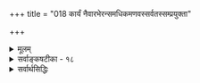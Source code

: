+++
title = "018 कार्यं नैवारभेरन्समधिकमणवस्सर्वतस्सम्प्रयुक्ता"

+++
<details><summary>मूलम्</summary>

कार्यं नैवारभेरन्समधिकमणवस्सर्वतस्संप्रयुक्ता दिक्संयोगैकदेश्यान्न घटत इह ते दिक्कृतोऽप्यंशभेदः ।  
बुद्धेस्त्वंशानपेक्षा स्फुरति विषयिता विश्रमस्त्वस्तु दृष्टे नो चेदारम्भकांशप्रभृतिषु नियता दुर्निवाराः प्रसङ्गाः ॥ १८ ॥
</details>

<details><summary>सर्वाङ्कषटीका - १८</summary>

एवं सिद्धान्त-संमतः सृष्टि-क्रमः परिणाम-वाद-रूपः प्रतिपादितः ।  
अयम् एव च सत्-कार्य-वादः ।  
अथ स्व-पक्ष-प्रतिष्ठापनाय कार्य-कारण-भाव-स्थलीय-वादान् परीक्षयिष्यन्  
प्रथमं साक्षाद् एतत्-प्रतिकोटि-भूतम् अ-सत्-कार्य-वादं आरम्भ-वादापर-पर्यायं वैशेषिक-संमतं विमृशति -  
कार्यमित्यादिना ।  

**कार्य-कारण-भावः**

कार्य-कारण-भाव-विषये आरम्भवादः, परिणामवादः, सङ्घातवादः, विवर्तवादश्चेति वादचतुष्टयं प्रसिद्धम् ।  

प्रथमो वैशेषिकानाम्,  

द्वितीयः सांख्यानाम्, सिद्धान्तिनाञ्च,  

तृतीयः बौद्धैकदेशिनां जगत्सत्यत्ववादिनां वैभाषिकानाम्,  

चतुर्थः जगन्मिथ्यात्व-वादिनां,  
बौद्धैकदेशिनां विज्ञानाद्वैतवादिनाम्, शून्याद्वैतवादिनां माध्यमिकानाम्,  
शब्दाद्वैतवादिनाम् वैयाकरणैकदेशिनां,  वेदान्त्येकदेशिनां ब्रह्माद्वैतवादिनाञ्च । 

**आरम्भवादः॥**

आरंभवाद एवासत्कार्यवाद  
इति कैश्चिन्नवनैरुच्यते ।  
कार्यं पूर्वम् असद् एव ।  
पूर्वमेव कार्यस्य सत्त्वे कारक-व्यापाराणां वैय्यर्थ्यम्, अनुभव-विरोधश् च ।  

[[39]]



'घटं कर्तुमारभते' इति व्यवहारात्  
अस्य ‘आरंभवादः' इति व्यवहारः । 

**असत्कार्यवादः**

निरुपाधिकासत्कार्य-वादिनस् तु  
शून्य-वादिनो माध्यमिका एव ।  
वैशेषिकनये 'असतः' इति षष्ठी ।  
कार्यस्य पूर्वम् असत्त्वमात्रं विवक्षितम्,  
न तु सर्वथाऽसत्त्वम् ।  
माध्यमिकनये तु पञ्चमी ।  
कारणस्य मिथ्यात्वं तत्संमतम् ।  
एतद्-दृष्ट्या असतः कारणात् कार्यम् उत्पद्यते,  
यतोऽसतः उत्पद्यते कार्यम्,  
अत एव कार्यम् अप्य् असत् ।  

तथा च 

> कार्यकारणभाव एव  
दुर्निरूपत्वान् नास्ति 

इति अयम् असत्कार्यवादो माध्यमिकानाम् ।  
अत एवैषां 'शून्यवादिनः' इतिव्यवहारः । 


वैशेषिकसंमतस् त्व् असत्कार्यवादः- 

असतः कार्यस्योत्पत्तिरिति तावन्मात्रमर्थः ।  
असत्त्वमपि न सर्वथाऽसत्त्वरूपं निरुपाधिकासत्त्वम्,  
किन्तु तत्कार्यस्य तत्-कारक-व्यापारात् पूर्वम् असत्त्व-रूपम् ।  उत्पत्त्यनन्तरं तु सद् एव घटादि कार्यम् ।+++(5)+++  

**परिणामवादः**

परिणामवादः सांख्यानाम् ।  
एतेषां निरुपाधिक-सत्-कार्य-वादः  
माध्यमिक-संमत-शून्यवादस्य निरुपाधिकासत्कार्य-वादस्य साक्षात् प्रतिकोटिभूतः।  

अत एवाचार्यैः  
वियद्-अधिकरणारंभ अयं पक्ष :  

'सर्वं सांख्यास्तु नित्यम्' (अ.सा. 220 ) इत्यनूदितः । 

सिद्धान्तेऽपि यद्यपि सत्कार्यवाद एव,  
अथाप्यस्ति किञ्चिद्वैलक्षण्यम् इति अग्रे (श्लो. 24) स्पष्टीभविष्यति ।  

कारणमात्रं न सत्,  
घटादिकार्यमपि पूर्वमेव सत्,  
कारक-व्यापारैर् अभिव्यज्यते इति सांख्याः ।+++(5)+++  
अग्रे (श्लो. 24 ) अयं वादो विचार्यते ।  

**सङ्घातवादः**

सङ्घातवादो नाम,  
अवयवानां सङ्घातः **समुदायः** = समूह एवावयवी, न त्व् अतिरिक्तः।  

सिद्धान्ते ऽवयवातिरिक्तावयविनो निराकरणेऽपि  
न सङ्घातवादो विवक्षितः,  
किन्तु परिणामवादः ।  

धान्य-राशि-प्रभृतिषु सङ्घात-वाद एव  
वैशेषिकाणाम् अपि ।  

घट-पटादौ तु न संङ्घात-वादः,  
किन्तु आरंभ-वादः,  
अवयवी अवयवातिरिक्त एव ।  

अयम् एव वादोऽत्र विमृश्यते । 

**विवर्तवादः**

विवर्तवादिषु शून्यविवर्तवादिनां माध्यमिकानां पक्षो  
ऽनुपदं प्रदर्शितः ।  
उपर्यपि ( श्लो. 32, बु.स. 18, अद्रव्यस. 132 ) विमृश्यते ।  

विज्ञानम् एकं सत्यम्,  
क्षणिकं च ।  
तस्यैव विवर्तः प्रपञ्चस् सर्वोऽपि ।  
अत एव विज्ञानातिरिक्तं सर्वं मिथ्यैवेति  
विज्ञान-विवर्तवादस्य विवरणं (बु.स. 20) भविष्यति ।  

शब्द-विवर्तवादः भर्तृहरेः ।  
अयमपि अग्रे (बु. स. 34) विचार्यते । 

ब्रह्मविवर्तवादः शाङ्कराणाम् ।  
अयम् अपि पक्षः अग्रे ( ना. स. 33) विव्रियते । 

एवञ् चात्र वैशेषिक-संमतः आरंभवादः विमृश्यते ।  
अत एवात्र 'आरभेरन् ' पदप्रयोगः ।  

मृदः पिण्डत्वावस्था-निवृत्ति-पूर्वक--घटत्वावस्था-प्राप्तिर् एव  
घटस्योत्पत्तिर्  
इत्य् अयं परिणामवादः । 

अवयव-द्वय-संयोग-वशाद् अतिरिक्तः अवयवी घटादिः  
पूर्वं असन्  
नूतनतया उत्पद्यते इति आरंभवादः ।  

> कार्यं यदि आकाशवत् सत्,  
तर्हि कस्योत्पत्तिः?  
यद्य् असत्, तर्हि शश-शृङ्गादिवद् असतः कथम् उत्पत्तिः ?  
तर्हि शशशृङ्गमपि कदाचिद् उत्पद्येत 

इति  
बौद्धैर् दूषिते,  

> असद् एव कार्यम् उत्पद्यते ।  
शशशृङ्गादिकं तु नासत्,  
किन्तु अलीकम् ।  
न तत्तौल्यं घटादेः,  
दृश्यमानत्वात् 

इति वैशेषिकानामाशयः । 

तदेतदत्र दूष्यते - कार्यमित्यादिना । 

**सर्वतः** = सर्वदेशावच्छेदेन **संप्रयुक्ताः** = **संयुक्ताः** = परमाणवः **अधिकं** = अतिरिक्तम् अधिकपरिमाणविशिष्टं कार्यं नैव **आरभेरन्** = कदापि नोत्पादयेयुः ॥ 

अयं भावः - प्रलयकाले निश्चलेषु सत्सु परमाणुषु, जीवादृष्टसहकृतेश्वरसिसृक्षावशात् परमाणुषु क्रिया जायते । ततः प्रथमं परमाणुद्वयसंयोगात् द्व्यणुकमुत्पद्यते ।  
त्रिभिर्द्वयणुकैः त्र्यणुकमुत्पद्यते ।  
एवम् अनेकानां त्र्य्-अणुकानां परस्परसंयोगात् महती पृथिवी जायते ।  

[[40]]


एवमेव जलतेजोवायवोऽपि भवन्ति इति तेषां सृष्टिप्रक्रिया । 

अत्र दोषमाह - परमाणुद्वयसंयोगः कथं भवतीति वक्तव्यम् ? परमाण्वोः जायमानः संयोगः तयोः कार्त्स्न्येन जायते, उत एकदेशावच्छेदेन? कार्त्स्न्येन यदि संयोगः, तदा द्व्यणुके परिमाणाधिक्यं न स्यात् । परिमाणे आधिक्यं नाम, तेन द्रव्येणाधिकदेशाक्रमणम् ।  
अल्पो हि घटः महाघटापेक्षया अल्पम् आकाश (दिग्) देशं व्याप्य वर्तते; महाघटस्तु अल्पघटापेक्षया अधिकं देशं व्याप्य वर्तते । एवं केवलेन कपालेन यावानाकाशदेशः आक्रम्यते, तदपेक्षया अधिको देशः घटेन आक्रम्यते । अतः कपालापेक्षया घटः महान् भवति । एवञ्च प्रकृते परमाणुद्वयस्य परस्परसंयोगे 

एकपरमाण्वपेक्षया द्व्यणुकस्याधिकं **परिमाणं** =अधिकदेशाक्रमणं भवेत् । तच्च परमाण्वोः एकपार्श्वसंयोग एव भवेत् । अत एव द्व्यणुकं 'दीर्घ' पदेनाभिधीयते ।  
यदि परमाण्वोः पार्श्वसंयोगो नास्ति, तर्हि सर्वांशेन संयोगो वाच्यः । तदा हि परमाण्वपेक्षया द्व्यणुकम् अधिकपरिमाणवन्न स्यात्, परमाणुद्वयेनापि एकस्यैव देशस्याक्रमणात् । अस्तु तर्हि एकस्मिन् परमाणौ एकदेशावच्छेदेनैव परमाणुद्वयसंयोग इति द्वितीयः कल्पः, स्पर्शवतोः द्रव्ययोः सप्रतिघत्वनियमेन घटाकाशयोरिव कात्सर्येन संयोगासंभवात् इति चेत्, तर्हि निरवयवे एकदेशः, देशः इति विभागासंभवात् परमाणोः सावयवत्वप्रसङ्गः । तत्रेष्टापत्तावपसिद्धान्तः, अनवस्था च ॥ 



अन्य- 

> ननु निरवयवयोर् अपि परमाण्वोः  
प्राच्यादिदिग्विभागस्य सत्त्वात्  
तत्-तद्-दिग्-अवच्छेदेनैव संयोगोऽस्तु 

इति चेत्, तत्राह - दिक्संयोगेत्यादि ।  
दिक्-संयोगस्यापि **ऐकदेश्यात्** = एकदेशावच्छेदेनैव वक्तव्यत्वात्,  
निरवयवे परमाणावेकदेशाभावादेव **दिक्-कृतोऽपि अंशभेदः ते न घटते** । सिद्धान्ते दिशः अतिरिक्ततयानङ्गीकारात् 'ते' इत्युक्तिः ॥ 

> ननु घट-पटादि-वस्तु-द्वय-विषयकम् एकं ज्ञानं यदा भवति,  
तत्र निरंशेऽपि एकस्मिन् ज्ञाने  
घटविषयकत्वं पटविषयकत्वं च प्रत्येकम् एव वक्तव्यम्,  
अन्यथा परस्पर-साङ्कर्य-प्रसङ्गः । 
एवञ्च निरंशेऽपि भागभेदः दृश्यते किल

इत्यत्राह - बुद्धेस्त्वित्यादि ।  

**बुद्धेस्तु** = ज्ञानस्य तु **अंशानपेक्षा** = अंशभेदापेक्षामन्तरेण **विषयिता** = वस्तुद्वयविषयत्वम् असंकीर्णं **स्फुरति** = **प्रतीयते** = अनुभवसिद्धम् । 

'न हि दृष्टेऽनुपपन्नं नाम किञ्चित्' 

इति न्यायेनानुभवसिद्धं तु अपलपितुमशक्यम् ।  
परमाणवस् त्वतीन्द्रियाः ।+++(नेत्य् अधुना ज्ञायते। 5)+++  
तत्र नायं न्यायः प्रवर्तते ।  
एतादृशवैलक्षण्यसूचनार्थमेव ' तु' शब्दः ।  
इदमपि परमतानुसारेण ।  

सिद्धान्ते तु ज्ञानस्य सावयवद्रव्यत्वेन दोषाभावात् नेयमाशङ्का । 

ननु भवतामपि अवयवधारायाः क्वचिद्विश्रान्तिर्वाच्या । यत्र विश्रान्तिः, स पदार्थ : निरवयवो वक्तव्यः, अन्यथानवस्थाप्रसङ्गात् । ततश्च तत्र कथं अणुद्वयसंयोगः ? इति चेत्तत्राह - विश्रमस्त्वित्यादि । सिद्धान्ते अतीन्द्रियपरमाणोरनङ्गीकारात्, दृष्टायां त्रुटावेव विश्रान्तेरङ्गीकारात् 'न हि दृष्टेऽनुपपन्नं नाम' इति परमाणुद्वयसंयोगादिः युज्यत एव । भवन्मतेऽपि दृष्ट एव एतस्मिन् विश्रमः अस्तु । तथा च अतीन्द्रियपरमाण्वसिद्धिः । ननु प्रत्यक्षे महत्त्वं कारणमित्यनुभवसिद्धम् । यदि त्र्यणुक एव परमाणुः स्यात्, तर्हि तत्र महत्त्वस्यावश्यकत्वात्, अणुअणुतरअणुतमशब्दानामर्थशून्यत्वं स्यात्किलेति चेत्, अणुत्वमहत्त्वादीना - 

[[41]]


मापेक्षिकत्वात्, महत्स्वेव तारतम्यमादाय तेषां पदानामर्थवत्त्वसंभवान्न कश्चिद्दोषः । ननु त्रुटेः चाक्षुषत्वमुभयसिद्धम् । चाक्षुषप्रत्यक्षं प्रति महत्त्वं कारणम् । ततश्च त्रुटेः महत्परिमाणवत्त्वात् परमाणुपदवाच्यत्वं कथं स्यात्। महत्त्वं हि घटादौ सावयव एव दृष्टम् । अतश्च 'त्रुटिः सावयवा, महत्त्वात्, घटवत्' इत्यनुमानेन त्रुटेः सावयत्वे सिद्धे, तत्र अवयवधारायाः विश्रान्तिः न भवत्येवेति चेत्, तत्राह - नो चेदित्यादि । नो **चेत्** = त्रुटावेव विश्रान्तिमनङ्गीकृत्य, महत्परिमाणवत्त्वात् तस्यास्सावयवत्वमुच्यते चेत्, **आरम्भकांशप्रभृतिषु** = आरंभकाः **जगदारंभकाः** = जगदुपादानभूताः ये अंशाः परमाणवः **तत्प्रभृतिषु** = तदादिष्वपि **नियताः** = नियमेन विद्यमानाः **प्रसङ्गाः** = तर्काः **दुर्निवाराः** = वारयितुमशक्याः । ततश्च परमाणूनामपि सावयवत्वं स्यात् ॥ 





अयं भावः - 'त्रुटिः सावयवा, महत्परिमाणवत्त्वात्' इत्यनुमानेन द्वयणुकसिद्धिः, 'त्रुट्यवयवाः सावयवाः, महदारंभकत्वात्, कपालवत्' इत्यनुमानेन परमाणुसिद्धिः इति वैशेषिकैरुच्यते । एवं सति 'त्रुट्यवयवावयवाः सावयवाः, महदारंभकारंभकत्वात्, कापालिकावत्' इत्यनुमानेन त्रुट्यवयवभूतद्व्यणुकावयवाः परमाणवोऽपि कपालावयवभूतकापालिकदृष्टान्तेन सावयवाः स्युः । इष्टापत्तौ, कापालिकावयवलोष्टदृष्टान्तेन पुनस्तत्राप्यवयवसिद्धिरित्यनवस्था स्यात् । अतः त्रुटावेव विश्रान्तिर्न्यायेति परमाणूनामसिद्ध्या परमाणूनां जगदुपादानत्वं न प्रामाणिकमिति । 

अत्रेदमवधेयम् - वैशेषिकोक्तपरमाणूपादानत्वनिराकरणात्, परमाणवो न सन्तीति वा, तेषामुपादानत्वं नास्तीति वा नार्थः । सांख्योक्तप्रकृत्युपादानत्वनिराकरणं यथा वा अब्रह्मात्मकप्रकृत्युपादानत्वनिराकरणे विश्राम्यति, ब्रह्मात्मकप्रकृतिपरिणामवादश्च संमत एव सिद्धान्ते, तथैव उपादानकारणपरंपरा न परमाणौ विश्राम्यति, किन्तु ततः पृष्ठतोऽपि बहुदूरं परमात्मपर्यन्तं गच्छतीति, तत्रापि सांख्यवत् केवलपरमाणूनामुपादानत्वं नास्ति, किन्तु ब्रह्मात्मकानामेवेति तदुक्तपरमाणुकल्पनप्रक्रिया न श्रुतिसंमतेति तात्पर्यमवगन्तव्यम् ॥ 

वस्तुतस्तु - इदानीन्तनभौतिकविज्ञानाभिवृद्धिदृष्ट्या इदं सर्वमपि न प्रतिष्ठितं भवति । अथापि तत्काले यावच्छक्यम्, तावदैवात्र प्रदर्शितम् । वेदान्तिनामासक्तिस्तु, लौकिकसर्वप्रमाणातीते परमात्मन्येव, इतरविषये नास्त्यधिकं नैर्भर्यमिति मन्तव्यम् ॥ १८ ॥
</details>

<details><summary>सर्वार्थसिद्धिः</summary>

ननु पञ्चीकरणाभिधानात्पञ्चसु भूतेषु स्वतस्सभागत्वम्, व्यष्टिसमष्टिभावः, भूतांशानां चात्यन्तभिन्नत्वं समानन्यायतया प्रकृतिपर्यन्तेषु तत्त्वान्तरेष्वपि तत्सर्वं सिद्धम् । भूतभागानां चात्यन्तभेदो वेणुरन्ध्रश्लोकेऽभाष्यत । एवं सत्यणुसमाहार एव प्रकृतिरिति स्थिते ”महद्दीर्घवद्वा ह्रस्वपरिमण्डलाभ्याम्” इत्यौलूक्योपालम्भो न युक्त इत्यत्राह - कार्यमिति ॥ अयं भावः - अनन्यपरशास्त्रसिद्धेष्वर्थेषु ”श्रुतेस्तु शब्दमूलत्वात्” इति न्यायेन गत्यन्तराभावे काचिद्गमनिका स्वीकार्या । अनुमेयेषु तु यथादृष्टान्तं सिद्धिः, अन्यथाऽतिप्रसङ्गात् । ततश्चावयविवादिनामवयवास्स्वभागैर्मिथस्संयुज्यावयविनमारभन्त इति सिद्धान्तः । एतच्च द्व्यणुकावधि निर्विघातं, द्व्यणुकारम्भे तु निरवयवा अणवोऽवयवा इति कल्पितम् ;  
तत्रैवं प्रसङ्गावतारः - यदि परमाणवस्स्वांशतस्संयुज्यावयविनमारभेरन्, तदा तदंशोऽवयवरूपस्तदन्यो वा ? आद्ये तस्यापि तथेत्यनवस्था । अन्यस्तु स्वाभाविकः औपाधिको वा? पूर्वत्र भिन्नाभिन्नता स्यात् । उत्तरत्रोपाधिसंबन्धेऽप्यंशभेदो दुर्वचः । परिशेषात्तन्निरपेक्षसंयोगैरन्योन्यानाघ्रातभागभेदरहितैरणुभिरारम्भः स्यात् । त्यक्तस्तर्हि सप्रतिघत्वविरोधः । सर्वेषु च परमाणुष्वेकपरमाणुप्रदेशमात्रावस्थितेषु स्वाधिकदेशव्यापिकार्यारम्भो न [सिध्येत्] स्यात्, न खल्ववयवास्पृष्टे कुत्रचित् प्रदेशेऽवयवी तिष्ठेत्, अदृष्टेरनिष्टेश्च । अवयवनाशादवयविनाशे क्षणमनाधारोऽवयवीति चेत् तथा कल्पयताऽपि त्वया पूर्वं तन्तुसंघानवच्छिन्नप्रदेशे पटस्य वृत्तिर्न कल्पिता । एवमधिकारम्भानुपपत्तौ मेरुसर्षपादिविचित्रभेदासिद्धिः । सेयमसिद्धं सिषाधयिषत्ससिद्धहानिः ; तथा चासिद्धसाधनं निर्सर्वार्थसिद्धिः । ननु परिमितानां सर्वेषां दिग्भेदेन भागभेदे दृष्टे परमाणुष्वपि तथाऽङ्गीकारो दुर्वार इत्यत्राह - दिक्संयोगेति । दिक्संयोगायत्तोऽपि हि भागभेदस्सावयवेष्वेव दृष्टः, त्रसरेणोरपि त्वया सावयवत्वकॢप्तेः । निरवयवेषु तु विश्वव्याप्तैकदिक्तत्त्ववादिनस्ते तन्निबन्धना भागकॢप्तिरशक्या । तदुपाधिसंयोगात्तु स्यादपि यदि तत्राप्यंशानंशविकल्पक्षोभोऽतिलङ्घ्येत । अतस्सर्वदिगुपाधिसंयोगानां परमाणुषु पृथक्प्रदेशरहितानां कथमौपाधिकभागभेदापादकत्वम् ? यदि चानंशभेदेन संयुक्ता उपाधयः क्वचिद्भागभेदकास्तर्हि परमाणव एव तथा किं न स्युः ? वृथा चैवमंशकॢप्तिरभागेन संयोगावस्थितेरिति । तदिदं सर्वमभिप्रेत्याहुः - ष [ट्केन] ट्कोणयुगपद्योगात् परमाणोष्षडंशता । षण्णां समानदेशत्वे पिण्डः स्यादणुमात्रकः ॥ इति ॥  
ननु बुद्धिस्तावत्सर्वतन्त्रसिद्धा । सांवृतीत्यपि हि तां माध्यमिको मन्यते । सा चैकाऽप्यनेकविषया दृष्टेष्टा च । निरंशा च सा प्रत्येकं कार्त्स्न्येनांशतो वा विषयीकुर्यात् ? नाद्यः ; अन्यानुल्लेखप्रसङ्गात् । न द्वितीयः, निरंशत्वादेव । तत्र चेत् कश्चित्समाधिः अणुष्वपि तथा स्यात् । तत्राह - बुद्धेस्त्विति । तुश्शङ्कानिवृत्त्यर्थः । विषयित्वं ह्यंशानपेक्षतयैव दृष्टम्, नह्यन्यतोऽपि तस्यान्यथादृष्टिः, अतो यथोपलम्भमेकवदनेकोऽपि विषय एकस्या बुद्धेः । एवमेकस्य निरंशस्यानेकबुद्धिविषयत्वमपि निरूढम् । अवयव्यारम्भकसंयोगस्तु त्वयाऽपि न क्वचिदंशनिरपेक्ष उक्तः; क्वचिद्विशेषाङ्गीकारे नियामकाभावः । अथ संघातारम्भकसंयोगेऽपि समः प्रसङ्ग इति, न समः; संयोगसाध्यसंघाताभावात् । तत्स्वीकारे ह्यवयविवाद एव वरम् । संयोगस्तर्ह्येकोऽनेकवृत्तिस्सन्नंशानंशविकल्पदौस्थ्यं नातिक्रामेत् । न ह्यसौ नास्त्येव सिद्धयोस्साद्ध्यतया दृष्टेरिति, तदपि न ; विषयित्ववन्निस्तारात् । सोऽपि हि द्वयोर्न स्वांशाभ्यां वर्तत इति दृश्यते । एवं स्वामित्वादयोऽपि न प्रतिबन्दिः । अस्तु तर्हि संयुक्तप्रतिबन्दिः । मूतैर्विभूनां संयोगोऽस्ति न वा ? न चेदन्यतरकर्मजसंयोगलोपः ; अविशेषात् । अस्ति चेत् यदि कार्त्स्न्येन विभुद्रव्यमेकेन स्पर्शवता संयुज्यते, कथं स्पर्शवदन्तरेण तस्य संयोगः स्यात् ? अंशतश्चेत् सावयवत्वप्रसङ्गः । न हि विभुद्रव्यस्यावयवित्वं संघातत्वं वा सुवचं, पूर्वत्र स्पर्शवत्त्ववृत्तत्वकार्यत्वानित्यत्वादिप्रसङ्गात् । उत्तरत्र नानात्वभेदाभेदयोरन्यतरापातात् । तत्र च विभुद्रव्यांशानां मिथस्संयोगोऽस्ति न वा ? अस्ति चेत् तत्रापि स एव प्रसङ्गः ; नास्ति चेदसंहतरूपता स्यात् । औपाधिको विभूनामंशभेद इति चेन्न । उपाधिसंयोगेऽपि अंशादिविकल्पानपायात् । निरंशेऽपि संयुज्यमानं स्वरूपेण तद्भेदोपाधिरिति चेन्न । स भेद उपाधिना च्छिन्ने चेदवयवविश्लेषात्मा स्यात्, अच्छिन्ने तु भेदाभेदवाद एव शरणम् । अत एव स्वसमानपरिमाणेषु विभुप्रदेशेषु तत्तदुपाधिसंबन्धव्यवस्थेति निरस्तम्, तत्प्रदेशभेदस्यैव मृग्यमाणत्वात् । विभुद्रव्यमेव तत्तन्मूर्ततुल्यपरिमाणं जायत इति चेन्न ; विरोधादुक्तदोषानतिक्रमाच्च । काल्पनिकांशभेदेन मूर्तसंयोग इति चेत्तर्हि वस्तुतस्त्वखण्डेनेत्युक्तं स्यात् । अंशभेदकल्पना च किं विभुद्रव्यस्वरूपमात्रे उत तदंशे एवेति दुस्तरो गर्तः । निरंशानामपि स्वभावत एव विभूनामनेकमूर्तसंयोगक्षमत्वमिति चेदणूनामपि एतदस्तु ; अविशेषात् । एव त्रसरेणुप्रतिबन्दिश्च भाव्येति । अत्रोच्यते - यदि वयं प्रदेशवर्तिगुणनिह्नवाय प्रवर्त्स्यामस्तदा विभुप्रतिबन्द्याऽणुप्वपि तत्संभवः प्रदर्श्येत । किं त्ववयव्यारम्भकाणामवयवैरेव संयोग इति नियमस्य त्वयैवान्येषु सर्वेष्वङ्गीकारात् कल्प्येष्वपि तत्प्रसङ्गो दुर्वार इति ब्रूमः । न चान्यत्रैवायं नियम इति स्थाप्यम्; तादृशानामणूनामदृष्टेः,  
अनन्यथासिद्धलिङ्गाभावाच्च । यदि विभज्यमानेष्वभावपरिशेषायोगात् परमाणुरपि सत्त्वरजस्तमसां सर्वोपकृष्टस्संघात इति सांख्यमतस्य निर्मूलत्वात्, महत्परिमाणतारतम्यविश्रान्तिवत् परिमाणतारतम्यत्वादणुपरिमाणतारतम्यविश्रान्तिरपि क्वचित्कल्प्येत ; तत्राह - विश्रमस्त्वस्तु दृष्ट इति । दृष्टे त्रसरेणौ विश्रमसंभवे न मृग्यं ह्यन्यत् । तथा च सिद्धसाध्यता । यदि त्रसरेणुरेव परमाणुस्स्यादप्रत्यक्षस्तर्हि स्यादिति चेत्, हन्त कुत्रैषा व्याप्तिः ?  
सिद्धो ह्यन्यत्र दृष्टान्तस्साध्ये त्वन्योन्यसंश्रयः । त्रसरेणुः पराणुस्सन् कि नाध्यक्षोऽपराणुवत् ॥ चाक्षुषत्वप्रकर्षनिकर्षयोर्महत्त्वप्रकर्षनिकर्षानुविधानात् द्रव्यस्य चाक्षुषत्वं महत्त्वनियतमिति चेत्, चाक्षुषावयवकस्यैव द्रव्यस्य चाक्षुषत्वनियमदर्शनादचाक्षुषावयवकस्य त्रसरेणोरप्यचाक्षुषत्वप्रसङ्गे कथं निस्तारः ? अगत्येति चेत्, भवतु कुतश्चिन्महत्त्वाभावेऽपि क्वचिदेवम् । अत एव मूर्तत्वे सति महत्त्वात् त्रसरेणुः कार्यद्रव्यारब्ध इति कल्पनाऽपि निरस्ता । अस्तु बाह्येन्द्रियग्राह्यत्वादेव तत्साध्यमिति चेन्न ; विपक्षे बाधकाभावात् । अन्यथा त्रसरेण्वारम्भकस्यापि कार्यद्रव्यारब्धत्वकल्पनायां निवारकाभावात् । तत्र विपक्षे बाधकं नास्तीति चेदत्रापि तथेत्युक्तमेव । अतो न द्व्यणुकमित्यपि किंचित् । एवमारम्भकपरम्परायास्सावयवत्वं तद्व्यापकतयाऽभिमतमनित्यत्वं कुतश्चिन्महत्त्वं च प्रसज्यमानमनिवारणीयं स्यात् । एतत्सर्वमभिप्रेत्याह - नो चेदिति । अणुषु स्वाभावसमानाधिकरणसंयोगसिद्धेरौपधिकांशवत्त्वस्वीकारात् इष्टप्रसङ्गतां परिहर्तुमारम्भकशब्दः ॥१८॥  
(इति कल्प्यपरमाण्वारम्भवादभङ्गः)
</details>
